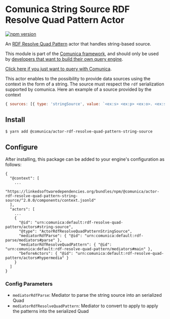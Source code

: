 # Comunica String Source RDF Resolve Quad Pattern Actor

[![npm version](https://badge.fury.io/js/%40comunica%2Factor-rdf-resolve-quad-pattern-rdf-resolve-quad-pattern-string-source.svg)](https://www.npmjs.com/package/@comunica/actor-rdf-resolve-quad-pattern-rdf-resolve-quad-pattern-string-source)

An [RDF Resolve Quad Pattern](https://github.com/comunica/comunica/tree/master/packages/bus-rdf-resolve-quad-pattern) actor that handles string-based source.

This module is part of the [Comunica framework](https://github.com/comunica/comunica),
and should only be used by [developers that want to build their own query engine](https://comunica.dev/docs/modify/).

[Click here if you just want to query with Comunica](https://comunica.dev/docs/query/).

This actor enables to the possibility to provide data sources using the context in the form of a string. The source must respect the `rdf` serialization supported by comunica. Here an example of a source provided by the context
```js
{ sources: [{ type: 'stringSource', value: `<ex:s> <ex:p> <ex:o>. <ex:s> <ex:p> <ex:z>.`, mediaType: 'text/turtle', baseIri: 'http://example.org/' }]}
```

## Install

```bash
$ yarn add @comunica/actor-rdf-resolve-quad-pattern-string-source
```

## Configure

After installing, this package can be added to your engine's configuration as follows:
```text
{
  "@context": [
    ...
    "https://linkedsoftwaredependencies.org/bundles/npm/@comunica/actor-rdf-resolve-quad-pattern-string-source/^2.0.0/components/context.jsonld"  
  ],
  "actors": [
    ...
    {
      "@id": "urn:comunica:default:rdf-resolve-quad-pattern/actors#string-source",
      "@type": "ActorRdfResolveQuadPatternStringSource",
      "mediatorRdfParse": { "@id": "urn:comunica:default:rdf-parse/mediators#parse" },
      "mediatorRdfResolveQuadPattern": { "@id": "urn:comunica:default:rdf-resolve-quad-pattern/mediators#main" },
      "beforeActors": { "@id": "urn:comunica:default:rdf-resolve-quad-pattern/actors#hypermedia" }
    }
  ]
}
```

### Config Parameters

* `mediatorRdfParse`: Mediator to parse the string source into an serialized Quad
* `mediatorRdfResolveQuadPattern`: Mediator to convert to apply to apply the patterns into the serialized Quad
